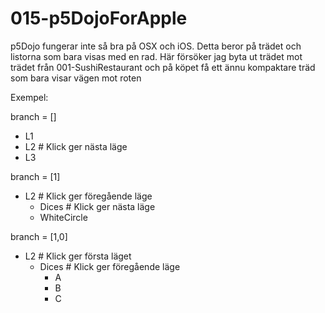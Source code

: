 # 015-p5DojoForApple

p5Dojo fungerar inte så bra på OSX och iOS.
Detta beror på trädet och listorna som bara visas med en rad.
Här försöker jag byta ut trädet mot trädet från 001-SushiRestaurant
och på köpet få ett ännu kompaktare träd som bara visar vägen mot roten

Exempel:

branch = []

* L1
* L2 # Klick ger nästa läge
* L3

branch = [1]

* L2 # Klick ger föregående läge
  * Dices # Klick ger nästa läge
  * WhiteCircle

branch = [1,0]

* L2  # Klick ger första läget
  * Dices # Klick ger föregående läge
    * A
    * B
    * C
